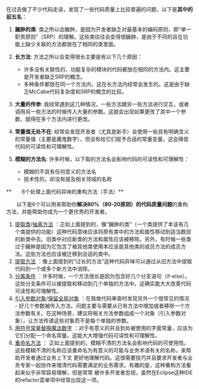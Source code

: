 在过去做了不少代码走读，发现了一些代码质量上比较普遍的问题，以下是**其中的前五名**：

1. **臃肿的类**: 类之所以会臃肿，是因为开发者缺乏对最基本的编码原则，即“单一职责原则”（SRP）的理解。这些类往往会变得很臃肿，是由于不同的且在功能上缺少关联的方法都放在了相同的类里面。

2. **长方法**: 方法之所以会变得很长主要是有以下几个原因：

   * 许多没有关联性的、功能复杂的模块的代码都放在相同的方法内。这主要是开发者缺乏SRP的概念。
   * 多种条件都放在同一个方法内，这在长方法内经常会发生的。这是由于缺乏McCabe代码复杂度和SRP的概念的比较。

3. **大量的传参**: 我经常遇到这几种情况，一些方法跟另一些方法进行交互，或者调用另一些方法的时候传入大量的参数。这就会出现如果更改了其中一个参数，就得在多个方法内进行更改。

4. **常量值无处不在**: 经常会发现开发者（尤其是新手）会使用一些具有明确含义的常量值（主要是魔鬼数字），但没有给它们赋予合适的常量变量。这会降低代码的可读性和可理解性。

5. **模糊的方法名**: 许多时候，以下取的方法名会影响代码的可读性和可理解性：

   * 模糊的不具有任何意义的方法名
   * 技术性的，却没有提及相关领域的名称

**　　6个处理上面代码异味的重构方法（手法）**

　　以下是6个可以用来帮助你**解决80%（80-20原则）的代码质量问题**的重构方法，并能帮助你成为一个更优秀的开发者。

1. [提取类](http://www.refactoring.com/catalog/extractClass.html)/[抽离方法](http://www.refactoring.com/catalog/moveMethod.html)
   ：正如上面提到的，像“臃肿的类”（一个类提供了本该有几个类提供的功能）这种代码意味应该将原有类中的方法和属性移动到适当数目的新类中去。旧类中对应新类的方法和属性应该被移除。另外，有时候一些类过于臃肿是因为它包含了被其他类使用本应该是其他类的成员方法的成员方法。这些方法也应该被迁移到合适的类中。
2. [提取方法](http://www.refactoring.com/catalog/extractMethod.html)
   ：像上面提到的“过长的方法”这种代码异味可以通过从旧方法中提取代码到一个或多个新方法中消除。
3. [分离条件](http://www.refactoring.com/catalog/decomposeConditional.html)
   ：许多时候，一个方法很长是因为包含好几个分支语句（if-else）。这些分支条件可以被提取和移动到几个单独的方法中。这确实能大大改善代码可读性和可理解性。
4. [引入参数对象](http://www.refactoring.com/catalog/introduceParameterObject.html)/[保留全局对象](http://www.refactoring.com/catalog/preserveWholeObject.html)
   ：在我做代码审查时发现另外一个很常见的情况 - 好几个参数被传入方法。问题主要与需要从已有方法中增加或者移除一个方法参数有关。在这种场景，建议将相关方法参数组成一个对象（引入参数对象），让方法传递这些对象而不是每个单独的参数。
5. [用符号常量替换魔法数字](http://www.refactoring.com/catalog/replaceMagicNumberWithSymbolicConstant.html)
   ：对于有意义的并且到处被使用的字面常量，应该为它们分配一个命名常量。这能大大增强代码可读性和可理解性。
6. [重命名方法](http://www.refactoring.com/catalog/renameMethod.html)
   ： 正如上面提到的，模糊不清的方法名会影响代码的可使用性。这些模糊不清的名称应该重命名为有意义的可能与业务术语有关的名称，来帮助开发者通过业务上下文 更好地理解代码。这很需要技巧并且要求开发者与业务专家一起协作来理清代码需要满足的业务需求。有趣的是，这种重构方法看起来似乎非常容易理解，但是常常 被许多开发者忽视，虽然在Eclipse这种IDE的refactor菜单项中经常出现这一项。



